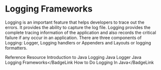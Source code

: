 # Logging Frameworks

Logging is an important feature that helps developers to trace out the errors. It provides the ability to capture the log file. Logging provides the complete tracing information of the application and also records the critical failure if any occur in an application. There are three components of Logging: Logger, Logging handlers or Appenders and Layouts or logging formatters.

<ResourceGroupTitle>Reference Resource</ResourceGroupTitle>
<BadgeLink colorScheme='yellow' badgeText='Read' href='https://www.baeldung.com/java-logging-intro'>Introduction to Java Logging</BadgeLink>
<BadgeLink badgeText='Read' colorScheme="yellow" href='https://www.javatpoint.com/java-logger'>Java Logger</BadgeLink>
<BadgeLink badgeText='Read' colorScheme="yellow" href='https://en.wikipedia.org/wiki/Java_logging_framework'>Java Logging Frameworks</BadgeLink
<BadgeLink badgeText='Read' colorScheme="yellow" href='https://www.marcobehler.com/guides/java-logging'>How to Do Logging In Java</BadgeLink
  
  
  
